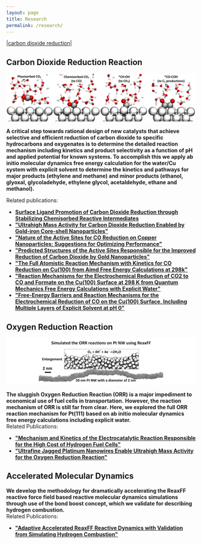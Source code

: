 ```yaml
---
layout: page
title: Research
permalink: /research/
---
```


|[carbon dioxide reduction](#co2rr)|

## **Carbon Dioxide Reduction Reaction** <div id="co2rr"></div>
![co2](/images/co2.png#left)

**A critical step towards rational design of new catalysts that achieve selective and efficient reduction of carbon dioxide to specific hydrocarbons and oxygenates is to determine the detailed reaction mechanism including kinetics and product selectivity as a function of pH and applied potential for known systems. To accomplish this we apply ab initio molecular dynamics free energy calculation for the water/Cu system with explicit solvent to determine the kinetics and pathways for major products (ethylene and methane) and minor products (ethanol, glyoxal, glycoladehyde, ethylene glycol, acetaldehyde, ethane and methanol).**

Related publications:  
* [**Surface Ligand Promotion of Carbon Dioxide Reduction through Stabilizing Chemisorbed Reactive Intermediates**](http://dx.doi.org/doi/10.1021/acs.jpclett.8b00959)
* [**"Ultrahigh Mass Activity for Carbon Dioxide Reduction Enabled by Gold-iron Core-shell Nanoparticles"**](http://dx.doi.org/10.1021/jacs.7b09251)  
*  [**"Nature of the Active Sites for CO Reduction on Copper Nanoparticles; Suggestions for Optimizing Performance"**](http://dx.doi.org/10.1021/jacs.7b03300)  
* [**"Predicted Structures of the Active Sites Responsible for the Improved Reduction of Carbon Dioxide by Gold Nanoparticles"**](http://dx.doi.org/10.1021/acs.jpclett.7b01335)
* [**"The Full Atomistic Reaction Mechanism with Kinetics for CO Reduction on Cu(100) from Aimd Free Energy Calculations at 298k"**](http://dx.doi.org/10.1073/pnas.1612106114)  
* [**"Reaction Mechanisms for the Electrochemical Reduction of CO2 to CO and Formate on the Cu(100) Surface at 298 K from Quantum Mechanics Free Energy Calculations with Explicit Water"**](http://dx.doi.org/10.1021/jacs.6b08534)  
* [**"Free-Energy Barriers and Reaction Mechanisms for the Electrochemical Reduction of CO on the Cu(100) Surface, Including Multiple Layers of Explicit Solvent at pH 0"**](http://dx.doi.org/10.1021/acs.jpclett.5b02247)  

## **Oxygen Reduction Reaction**
![orr](/images/orr.png#left)

**The sluggish Oxygen Reduction Reaction (ORR) is a major impediment to economical use of fuel cells in transportation.**
**However, the reaction mechanism of ORR is still far from clear.**
**Here, we explored the full ORR reaction mechanism for Pt(111) based on ab initio molecular dynamics free energy calculations including explicit water.**  
Related Publications:  
* [**"Mechanism and Kinetics of the Electrocatalytic Reaction Responsible for the High Cost of Hydrogen Fuel Cells"**](http://dx.doi.org/10.1039/C6CP08055C)  
* [**"Ultrafine Jagged Platinum Nanowires Enable Ultrahigh Mass Activity for the Oxygen Reduction Reaction"**](
http://dx.doi.org/10.1126/science.aaf9050)  

## **Accelerated Molecular Dynamics**

**We develop the methodology for dramatically accelerating the ReaxFF reactive force field based reactive molecular dynamics simulations through use of the bond boost concept, which we validate for describing hydrogen combustion.**  
Related Publications:  
* [**"Adaptive Accelerated ReaxFF Reactive Dynamics with Validation from Simulating Hydrogen Combustion"**](http://dx.doi.org/10.1021/ja5037258)  
